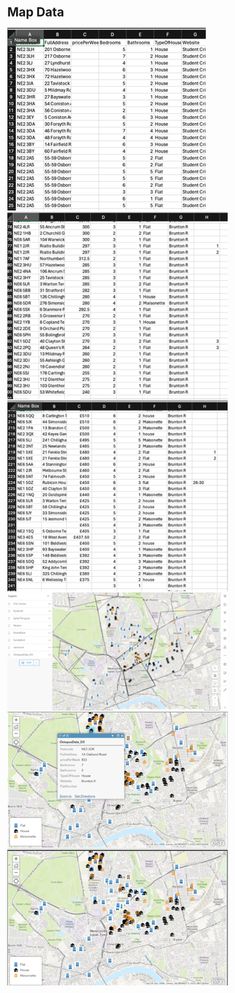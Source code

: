 # Map Data

<img src="/Images/Static Map Data1.png">
<img src="/Images/Static Map Data 2.png">
<img src="/Images/Static Map Data 3.png">
<img src="/Images/Static Map 1.png">
<img src="/Images/Static Map 2.png">
<img src="/Images/Static Map 3.png">

